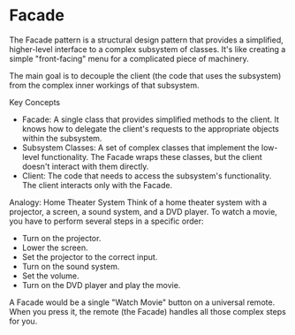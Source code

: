 # Facade
The Facade pattern is a structural design pattern that provides a simplified, higher-level interface to a complex subsystem of classes. It's like creating a simple "front-facing" menu for a complicated piece of machinery.

The main goal is to decouple the client (the code that uses the subsystem) from the complex inner workings of that subsystem.

Key Concepts
- Facade: A single class that provides simplified methods to the client. It knows how to delegate the client's requests to the appropriate objects within the subsystem.
- Subsystem Classes: A set of complex classes that implement the low-level functionality. The Facade wraps these classes, but the client doesn't interact with them directly.
- Client: The code that needs to access the subsystem's functionality. The client interacts only with the Facade.

Analogy: Home Theater System
Think of a home theater system with a projector, a screen, a sound system, and a DVD player. To watch a movie, you have to perform several steps in a specific order:

- Turn on the projector.
- Lower the screen.
- Set the projector to the correct input.
- Turn on the sound system.
- Set the volume.
- Turn on the DVD player and play the movie.

A Facade would be a single "Watch Movie" button on a universal remote. When you press it, the remote (the Facade) handles all those complex steps for you.